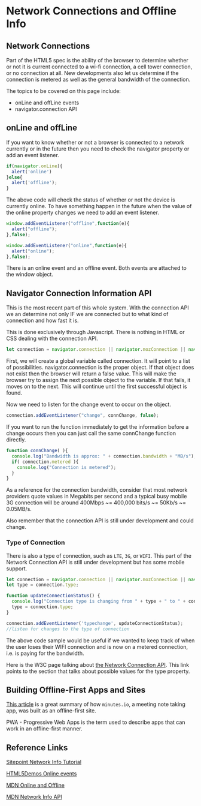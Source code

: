 # Network Connections and Offline Info

## Network Connections

Part of the HTML5 spec is the ability of the browser to determine whether or not it is current connected to a wi-fi connection, a cell tower connection, or no connection at all. New developments also let us determine if the connection is metered as well as the general bandwidth of the connection.

The topics to be covered on this page include:

- onLine and offLine events
- navigator.connection API
 

## onLine and offLine

If you want to know whether or not a browser is connected to a network currently or in the future then you need to check the navigator property or add an event listener.

```js
if(navigator.onLine){
  alert('online')
}else{
  alert('offline');
}
``` 

The above code will check the status of whether or not the device is currently online. To have something happen in the future when the value of the online property changes we need to add an event listener.

```js
window.addEventListener("offline",function(e){
  alert("offline");
},false);

window.addEventListener("online",function(e){
  alert("online");
},false);
``` 

There is an online event and an offline event. Both events are attached to the window object.

<YouTube
    title="offline and online"
    url="https://www.youtube.com/embed/pV7ovhx8sAk"
/>

## Navigator Connection Information API

This is the most recent part of this whole system. With the connection API we an determine not only IF we are connected but to what kind of connection and how fast it is.

This is done exclusively through Javascript. There is nothing in HTML or CSS dealing with the connection API.

```js
let connection = navigator.connection || navigator.mozConnection || navigator.webkitConnection || navigator.msConnection;
```

First, we will create a global variable called connection. It will point to a list of possibilities. navigator.connection is the proper object. If that object does not exist then the browser will return a false value. This will make the browser try to assign the next possible object to the variable. If that fails, it moves on to the next. This will continue until the first successful object is found.

Now we need to listen for the change event to occur on the object.

```js
connection.addEventListener("change", connChange, false); 
``` 

If you want to run the function immediately to get the information before a change occurs then you can just call the same connChange function directly.

```js
function connChange( ){  
  console.log("Bandwidth is approx: " + connection.bandwidth + "MB/s");
  if( connection.metered ){
    console.log("Connection is metered");
  }
}
``` 

As a reference for the connection bandwidth, consider that most network providers quote values in Megabits per second and a typical busy mobile 3G connection will be around 400Mbps ~= 400,000 bits/s ~= 50Kb/s ~= 0.05MB/s.

Also remember that the connection API is still under development and could change.

### Type of Connection

There is also a type of connection, such as `LTE`, `3G`, or `WIFI`. This part of the Network Connection API is still under development but has some mobile support.

```js
let connection = navigator.connection || navigator.mozConnection || navigator.webkitConnection;
let type = connection.type;

function updateConnectionStatus() {
  console.log("Connection type is changing from " + type + " to " + connection.type);
  type = connection.type;
}

connection.addEventListener('typechange', updateConnectionStatus);
//listen for changes to the type of connection
```

The above code sample would be useful if we wanted to keep track of when the user loses their WIFI connection and is now on a metered connection, i.e. is paying for the bandwidth.

Here is the W3C page talking about [the Network Connection API](https://w3c.github.io/netinfo/#type-attribute). This link points to the section that talks about possible values for the type property. 

<!--
<YouTube
    title="Network Information API"
    url="pending"
/>
-->

## Building Offline-First Apps and Sites

[This article](http://hood.ie/blog/minutes-offline-case-study.html) is a great summary of how `minutes.io`, a meeting note taking app, was built as an offline-first site.

PWA - Progressive Web Apps is the term used to describe apps that can work in an offline-first manner.
 

## Reference Links

[Sitepoint Network Info Tutorial](http://www.sitepoint.com/use-network-information-api-improve-responsive-websites/)

[HTML5Demos Online events](http://html5demos.com/nav-online) 

[MDN Online and Offline](https://developer.mozilla.org/en/docs/Online_and_offline_events)

[MDN Network Info API](https://developer.mozilla.org/en-US/docs/WebAPI/Network_Information)
